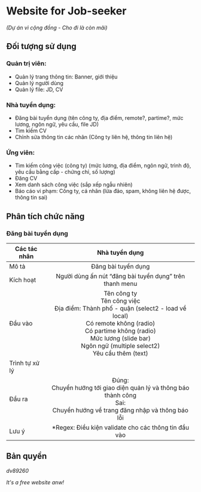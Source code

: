 # Website for Job-seeker
_*(Dự án vì cộng đồng - Cho đi là còn mãi)*_
## Đối tượng sử dụng
### Quản trị viên:
* Quản lý trang thông tin: Banner, giới thiệu
* Quản lý người dùng
* Quản lý file: JD, CV

### Nhà tuyển dụng:
* Đăng bài tuyển dụng
(tên công ty, địa điểm, remote?, partime?, mức lương, ngôn ngữ, yêu cầu, file JD)
* Tìm kiếm CV
* Chỉnh sửa thông tin các nhân (Công ty liên hệ, thông tin liên hệ)

### Ứng viên:
* Tìm kiếm công việc (công ty)
(mức lương, địa điểm, ngôn ngữ, trình độ, yêu cầu bằng cấp - chứng chỉ, số lượng)
* Đăng CV
* Xem danh sách công việc (sắp xếp ngẫu nhiên)
* Báo cáo vi phạm: Công ty, cá nhân
(lừa đảo, spam, không liên hệ được, thông tin sai)

## Phân tích chức năng
### Đăng bài tuyển dụng

| Các tác nhân  | Nhà tuyển dụng |
| ------------- |:-------------:|
| Mô tả     | Đăng bài tuyển dụng     |
| Kích hoạt     | Người dùng ấn nút “đăng bài tuyển dụng” trên thanh menu   |
| Đầu vào      | Tên công ty<br> Tên công việc<br> Địa điểm: Thành phố - quận (select2 - load về local)<br> Có remote không (radio)<br> Có partime không (radio)<br> Mức lương (slide bar)<br> Ngôn ngữ (multiple select2)<br> Yêu cầu thêm (text)  |
| Trình tự xử lý     | |
| Đầu ra      | Đúng:<br>Chuyển hướng tới giao diện quản lý và thông báo thành công<br>Sai:<br>Chuyển hướng về trang đăng nhập và thông báo lỗi     |
| Lưu ý     | *Regex: Điều kiện validate cho các thông tin đầu vào     |

## Bản quyền
_*dv89260*_

_*It's a free website anw!*_
